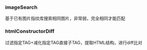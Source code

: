 ### imageSearch
基于已有图片指纹库搜索相同图片，非常弱，完全相同才能匹配

### htmlConstructorDiff
过滤指定TAG+减化指定TAG直接子TAG，提取HTML结构，进行diff比对